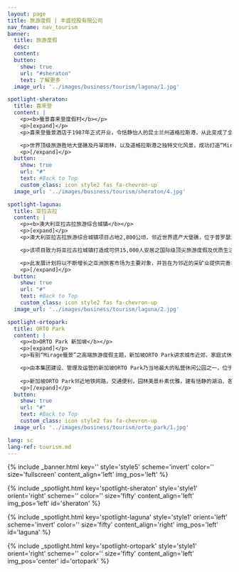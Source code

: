```yaml
---
layout: page
title: 旅游度假 | 丰盛控股有限公司
nav_fname: nav_tourism
banner:
  title: 旅游度假
  desc:
  content:
  button:
    show: true
    url: "#sheraton"
    text: 了解更多
  image_url: '../images/business/tourism/laguna/1.jpg'

spotlight-sheraton:
  title: 喜来登
  content: |
    <p><b>蜃景喜来登度假村</b></p>
    <p>[expand]</p>
    <p>喜来登蜃景酒店于1987年正式开业，令恬静怡人的昆士兰州道格拉斯港，从此变成了全球热捧之热带度假旅游乐园，各国政要巨星包括中国前国家主席江泽民、美国前总统克林顿、美国著名影星汤姆汉克斯及约翰．特拉沃尔塔、英国著名歌手米克．贾格尔、德国名模克劳迪亚．希弗等均曾经造访该酒店，在四英里的沙滩上留下璀璨光影。</p>

    <p>世界顶级旅游胜地大堡礁及丹翠雨林，以及道格拉斯港之独特文化风景，成功打造“Mirgae蜃景”为高端旅游度假品牌，丰盛控股更将此高端旅游度假品牌，引入至中国及其他国家旅游地产项目。</p>
    <p>[/expand]</p>
  button:
    show: true
    url: "#"
    text: #Back to Top
    custom_class: icon style2 fas fa-chevron-up
  image_url: '../images/business/tourism/sheraton/4.jpg'

spotlight-laguna:
  title: 亚拉古拉
  content: |
    <p><b>澳大利亚拉古拉旅游综合城镇</b></p>
    <p>[expand]</p>
    <p>澳大利亚拉古拉旅游综合城镇项目占地2,800公顷，邻近世界遗产大堡礁，位于普罗瑟派恩机场以南25公里，距离Bruce高速公路8公里，毗邻Midge Point小镇。项目座落于圣灵群岛地区，圣灵群岛由74座景色秀丽的小岛组成，毗邻大堡礁，成就当地成为廿壹世纪综合旅游度假圣地的理想地标。</p>

    <p>该项目致力将亚拉古拉城镇打造成可供15,000人安居之国际级顶尖旅游度假及优质生活胜地，计划兴建或合资发展国际机场，5间国际级酒店、赌场与娱乐中心，两个18洞及一个27洞高尔夫球场，拥有860个泊位之游艇码头，与旅游观光相关之有机农场、购物零售区、会议中心、邮轮码头，以及以退休度假及房地产相关之项目。</p>

    <p>此发展计划将以不断增长之亚洲旅客市场为主要对象，并旨在为邻近的采矿业提供完善地区设施服务，势将成为昆士兰旅游、资源、建筑及农业等经济发展焦点。</p>
    <p>[/expand]</p>
  button:
    show: true
    url: "#"
    text: #Back to Top
    custom_class: icon style2 fas fa-chevron-up
  image_url: '../images/business/tourism/laguna/2.jpg'

spotlight-ortopark:
  title: ORTO Park
  content: |
    <p><b>ORTO Park 新加坡</b></p>
    <p>[expand]</p>
    <p>有别“Mirage蜃景”之高端旅游度假主题，新加坡ORTO Park讲求城市近郊，家庭式休闲度假，强调自然，原始生态的理念。</p>

    <p>由本集团建设、管理及运营的新加坡ORTO Park乃当地最大的私营休闲公园之一，位于新加坡北部，占地约51500平方米，自然环境优美，是深受新加坡当地居民及海外游客喜欢之休闲娱乐公园。</p>
    
    <p>新加坡ORTO Park邻近地铁网路，交通便利，园林美景朴素优雅，建有恬静的湖泊、各类活动设施如钓虾钓鱼、儿童游乐活动等；室外活动场地如湖畔小屋及湖畔大道，适合举办各类型学校活动，家庭聚会和结婚典礼等；景色怡人的园内餐厅及咖啡座，提供美味难忘的湖边美食体验。</p>
    <p>[/expand]</p>
  button:
    show: true
    url: "#"
    text: #Back to Top
    custom_class: icon style2 fas fa-chevron-up
  image_url: '../images/business/tourism/orto_park/1.jpg'

lang: sc
lang-ref: tourism.md
---
```

<!-- Welcome Banner -->
{% include _banner.html key='' style='style5' scheme='invert' color='' size='fullscreen' content_align='left' img_pos='left' %}

<!-- Properties -->
{% include _spotlight.html key='spotlight-sheraton' style='style1' orient='right' scheme='' color='' size='fifty' content_align='left' img_pos='left' id='sheraton' %}

{% include _spotlight.html key='spotlight-laguna' style='style1' orient='left' scheme='invert' color='' size='fifty' content_align='right' img_pos='left' id='laguna' %}

{% include _spotlight.html key='spotlight-ortopark' style='style1' orient='right' scheme='' color='' size='fifty' content_align='left' img_pos='center' id='ortopark' %}

